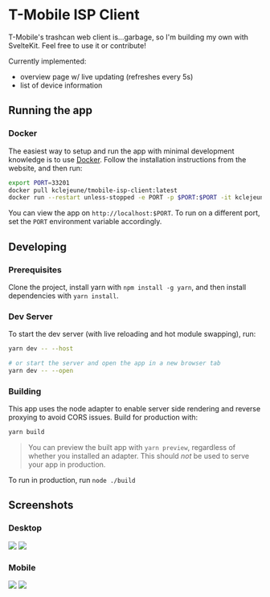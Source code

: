 # T-Mobile ISP Client

T-Mobile's trashcan web client is...garbage, so I'm building my own with SvelteKit. Feel free to use it or contribute!

Currently implemented:

- overview page w/ live updating (refreshes every 5s)
- list of device information

## Running the app

### Docker

The easiest way to setup and run the app with minimal development knowledge is to use [Docker](https://www.docker.com/get-started).
Follow the installation instructions from the website, and then run:

```bash
export PORT=33201
docker pull kclejeune/tmobile-isp-client:latest
docker run --restart unless-stopped -e PORT -p $PORT:$PORT -it kclejeune/tmobile-isp-client:latest
```

You can view the app on `http://localhost:$PORT`. To run on a different port, set the `PORT` environment variable accordingly.

## Developing

### Prerequisites

Clone the project, install yarn with `npm install -g yarn`, and then install
dependencies with `yarn install`.

### Dev Server

To start the dev server (with live reloading and hot module swapping), run:

```bash
yarn dev -- --host

# or start the server and open the app in a new browser tab
yarn dev -- --open
```

### Building

This app uses the node adapter to enable server side rendering and reverse proxying to avoid CORS issues. Build for production with:

```bash
yarn build
```

> You can preview the built app with `yarn preview`, regardless of whether you installed an adapter. This should _not_ be used to serve your app in production.

To run in production, run `node ./build`

## Screenshots

### Desktop

![](/screenshots/desktop-overview.png)
![](/screenshots/desktop-devices.png)

### Mobile

![](/screenshots/mobile-overview.png)
![](/screenshots/mobile-devices.png)
